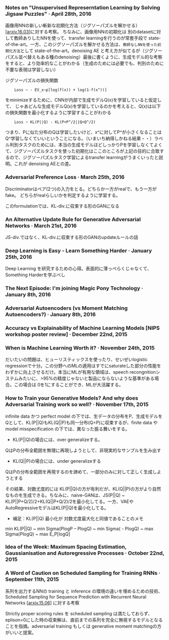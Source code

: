 ### Notes on "Unsupervised Represerntation Learning by Solving Jigsaw Puzzles" · April 28th, 2016

画像用NNの新しい斬新な初期化方法（ジグソーパズルを解かせる）[[arxiv.16.03](https://arxiv.org/abs/1603.09246)]に対する考察。
ちなみに、画像用NNの初期化は 別のdatasetに対して教師ありしたNNを使って、transfer learningを行うのが常套手段で state-of-the-art。一方、このジグソーパズルを解かせる方法は、`教師なしNNを使った初期化方法`として state-of-the-art。denoising AE と考え方が似てるが（ジグソーパズル並べ替えもある種のdenoising）最後に書くように、生成モデル的な考察をすると、より効率的なことがわかる（生成のためには必要でも、判別のために不要な表現は学習しない）

ジグソーパズルの損失関数
```
    Loss ~ - EV_x~p[log(f(x)) + log(1-f(x^))]
```
をminimizeするために、CNNが内部で生成モデルQ(x)を学習していると仮定して、
じゃあどんな生成モデルQ(x)を学習しているのかを考えると、Q(x)は以下の損失関数を最小化するように学習することがわかる
```
    Loss ~ KL(P||Q) - KL(P+P^/2||Q+Q^/2)
```
つまり、Pに似た分布のQは学習したいけど、x^に対してP^が小さくなることはQ^学習しなくていいということになる。（いまいち納得しかねる結果・・）ラベル判別タスクのためには、本当の生成モデルほどしっかりPを学習しなくてよくて、ジグソーパズルタスクを使った初期化はここのところが上記の目的に合致するので、ジグソーパズルタスク学習によるtransfer learningがうまくいったと説明。これが denoising AEとの差。

### Adversarial Preference Loss · March 25th, 2016

Discriminatorはペア(2つ)の入力をとる。どちらか一方がrealで、もう一方がfake。
どちらがrealらしいかを判定するように学習する。

このformulationでは、KL-div.に収束する形のGANになる

### An Alternative Update Rule for Generative Adversarial Networks · March 21st, 2016

JS-div.ではなく、KL-div.に収束する形のGANのupdateルールの話

### Deep Learning is Easy - Learn Something Harder · January 25th, 2016

Deep Learning を研究するための心得。表面的に薄っぺらくじゃなくて、Something Harderを学ぶべし

### The Next Episode: I'm joining Magic Pony Technology · January 8th, 2016

### Adversarial Autoencoders (vs Moment Matching Autoencoders?) · January 8th, 2016

### Accuracy vs Explainability of Machine Learning Models [NIPS workshop poster review] · December 22nd, 2015

### When is Machine Learning Worth it? · November 24th, 2015

だいたいの問題は、ヒューリスティックスを使ったり、せいぜいlogistic regressionで十分。この分野へのMLの適用はすでにsaturateした部分の性能をわずかに向上させるだけ。本当にMLが有用な領域は、speech recongnitionシステムみたいに、>95%の精度じゃないと製品にならないような基準がある場合。この場合は 0を1にすることができ、MLが大活躍する。

### How to Train your Generative Models? And why does Adversarial Training work so well? · November 17th, 2015

infinite data かつ perfect model の下では、生データの分布をP、生成モデルをQとして、KL(P||Q)もKL(Q||P)も同一分布(Q=P)に収束するが、finite data や model misspecification の下では、異なった振る舞いをする。

* KL(P||Q)の場合には、over generalizeする。

QはPの分布全範囲を無理に再現しようとして、非現実的なサンプルを生み出す

* KL(Q||P)の場合には、under generalizeする

QはPの分布全範囲を再現するのを諦めて、一部分のみに対して正しく生成しようとする

その結果、対数尤度的には KL(P||Q)の方が有利だが、KL(Q||P)の方がより自然なものを生成できる。ちなみに、naive-GANは、JS(P||Q) ~ KL(P||P+Q/2)/2+KL(Q||P+Q/2)/2を最小化してる。一方、VAEやAutoRegressiveモデルはKL(P||Q)を最小化してる。

* 補足：KL(P||Q) 最小化が 対数尤度最大化と同値であることのメモ

min KL(P||Q)
~ min Sigma(PlogP – PlogQ)
~ min Sigma( - PlogQ)
~ max Sigma(PlogQ)
~ max E_P[logQ]

### Idea of the Week: Maximum Spacing Estimation, Gaussianisation and Autoregressive Processes · October 22nd, 2015

### A Word of Caution on Scheduled Sampling for Training RNNs · September 11th, 2015

系列を出力するNNの training と inference の環境の違いを埋めるための技術、
Scheduled Sampling for Sequence Prediction with Recurrent Neural Networks [[arxiv.15.06](https://arxiv.org/abs/1506.03099)] に対する考察

Strictly proper scoring rules を scheduled sampling は満たしておらず、eplison=0にした時の収束解は、直前までの系列を完全に無視するモデルとなることを指摘。adversarial training もしくは generative moment matchingの方がいいと提案。
